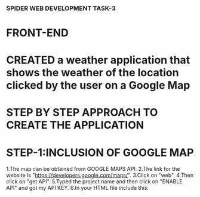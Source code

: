 

### SPIDER WEB DEVELOPMENT TASK-3
# FRONT-END
# CREATED a weather application that shows the weather of the location clicked by the user on a Google Map

# STEP BY STEP APPROACH TO CREATE THE APPLICATION

# STEP-1:INCLUSION OF GOOGLE MAP
1.The map can be obtained from GOOGLE MAPS API.
2.The link for the website is "https://developers.google.com/maps/".
3.Click on "web".
4.Then click on "get API".
5.Typed the project name and then click on "ENABLE API" and got my API KEY.
6.In your HTML file include this:<script async defer src="https://maps.googleapis.com/maps/api/js?key=API KEY&callback=initMap"><script>
Instead of API KEY I gave my API KEY=6ae549aa7de464d892343ab1a948fa14.
7.Then I created a function "initMap" and wrote the following code
	options={zoom:4,center:{lat:20.5937,lng: 78.9629}};
	map=new google.maps.Map(document.getElementById("map"),options);
  This creates a map object of google maps.
  The map is now available on the browser page at the location mentioned by div element having id as "map" and the map is having zoom     level of 4 and centered at India(The given lat and lng are latitude and longitude of India).
  # spider_webdev_task3
use github issues to host images

# STEP-2:INCLUSION OF INFOWINDOWS
  1.There are 4 infowindows which are visible when the index.html is run.
  2.I created an array of objects by the name of "cities" and stored the name of 4 cities and corresponding latitudes and longitudes.
  3.Then I created 4 different objects of google.maps.InfoWindow().If we create one object then we will see one infowindow which is of the last city because the content of the object will be overwritten.
  4.The different objects can be created by taking a variable s and assigning it the value "info"+i.toString() where i is the looping variable.It can be seen in the "info_window" function.
  5.Each infowidow object has content and position.
    I gave content as city name and temperature.The way I got the temperature is explained later in the README.
    Position implies the position of the info window which can be specified by the latitude and longitude.
    I did this in a loop and obtained city,lat,lng from cities array and temperature from temperauure array.
  6." &#8451" is for degree C symbol.

# STEP-3:INCLUSION OF SEARCH BOX WITH AUTOCOMPLETION
    1.I included google library "places" in the script
	<script async defer src="https://maps.googleapis.com/maps/api/js?key=API KEY&callback=initMap"><script>
    2.I stored the location typed by the user in the search box (having id as "search") in a variable "search".
    3.Then I created an object of google.maps.places.Autocomplete(search) by  the name autocomplete.
    4.Then I added an addListener event to the autocomplete object when autocomplete is completedand location is selected.
    5.Then I create an object to get the place selected by using variable "place" using autocomplete.getPlace() and obtained the complete address and latitude and longitude of this place by using the properties of this object "place" using various syntaxes.
